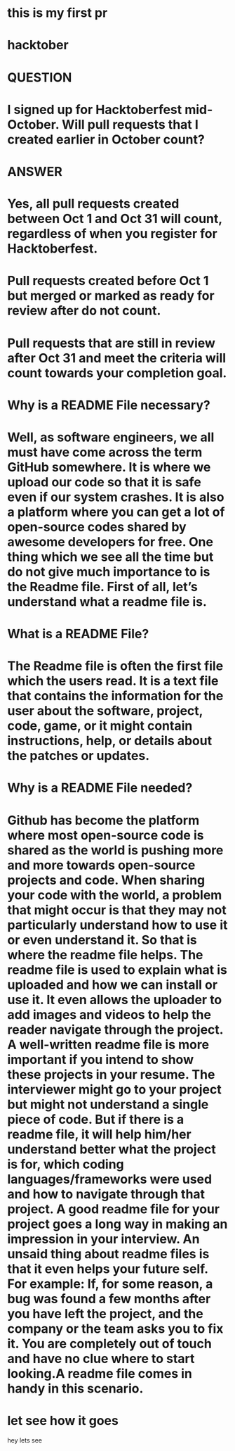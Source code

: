 # this is my first pr

# hacktober

# QUESTION
# I signed up for Hacktoberfest mid-October. Will pull requests that I created earlier in October count?
# ANSWER
# Yes, all pull requests created between Oct 1 and Oct 31 will count, regardless of when you register for Hacktoberfest. 



# Pull requests created before Oct 1 but merged or marked as ready for review after do not count. 



# Pull requests that are still in review after Oct 31 and meet the criteria will count towards your completion goal. 

# Why is a README File necessary?
#  Well, as software engineers, we all must have come across the term GitHub somewhere. It is where we upload our code so that it is safe even if our system crashes. It is also a platform where you can get a lot of open-source codes shared by awesome developers for free. One thing which we see all the time but do not give much importance to is the Readme file. First of all, let’s understand what a readme file is.
# What is a README File?
# The Readme file is often the first file which the users read. It is a text file that contains the information for the user about the software, project, code, game, or it might contain instructions, help, or details about the patches or updates.
# Why is a README File needed?
# Github has become the platform where most open-source code is shared as the world is pushing more and more towards open-source projects and code. When sharing your code with the world, a problem that might occur is that they may not particularly understand how to use it or even understand it. So that is where the readme file helps. The readme file is used to explain what is uploaded and how we can install or use it. It even allows the uploader to add images and videos to help the reader navigate through the project. A well-written readme file is more important if you intend to show these projects in your resume. The interviewer might go to your project but might not understand a single piece of code. But if there is a readme file, it will help him/her understand better what the project is for, which coding languages/frameworks were used and how to navigate through that project. A good readme file for your project goes a long way in making an impression in your interview. An unsaid thing about readme files is that it even helps your future self. For example: If, for some reason, a bug was found a few months after you have left the project, and the company or the team asks you to fix it. You are completely out of touch and have no clue where to start looking.A  readme file comes in handy in this scenario.
# let see how it goes
 hey lets see